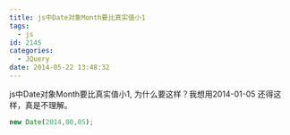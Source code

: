 ```yaml
---
title: js中Date对象Month要比真实值小1
tags:
  - js
id: 2145
categories:
  - JQuery
date: 2014-05-22 13:48:32
---
```


js中Date对象Month要比真实值小1, 为什么要这样？我想用2014-01-05 还得这样，真是不理解。
```js
new Date(2014,00,05);
```